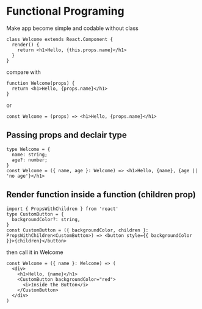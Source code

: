 # Functional Programing

Make app become simple and codable without class

```tsx
class Welcome extends React.Component {
  render() {
    return <h1>Hello, {this.props.name}</h1>
  }
}
```

compare with

```tsx
function Welcome(props) {
  return <h1>Hello, {props.name}</h1>
}
```

or

```tsx
const Welcome = (props) => <h1>Hello, {props.name}</h1>
```

## Passing props and declair type

```tsx
type Welcome = {
  name: string;
  age?: number;
}
const Welcome = ({ name, age }: Welcome) => <h1>Hello, {name}, {age || 'no age'}</h1>
```

## Render function inside a function (children prop)

```tsx
import { PropsWithChildren } from 'react'
type CustomButton = {
  backgroundColor?: string,
}
const CustomButton = ({ backgroundColor, children }: PropsWithChildren<CustomButton>) => <button style={{ backgroundColor }}>{children}</button>
```

then call it in Welcome

```tsx
const Welcome = ({ name }: Welcome) => (
  <div>
    <h1>Hello, {name}</h1>
    <CustomButton backgroundColor="red">
      <i>Inside the Button</i>
    </CustomButton>
  </div>
)
```
